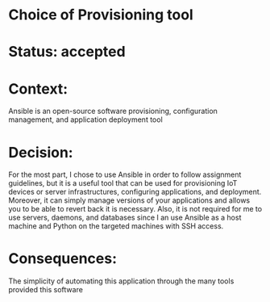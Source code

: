 # Choice of Provisioning tool

# Status: accepted

# Context:

Ansible is an open-source software provisioning, configuration management, and 
application deployment tool 

# Decision:

For the most part, I chose to use Ansible in order to follow assignment guidelines, 
but it is a useful tool that can be used for provisioning IoT devices or server
infrastructures, configuring applications, and deployment. Moreover, it can 
simply manage versions of your applications and allows you to be able to revert back 
it is necessary. Also, it is not required for me to use servers, daemons, and 
databases since I an use Ansible as a host machine and Python on the targeted machines
with SSH access. 

# Consequences:

The simplicity of automating this application through the many tools provided this
software

